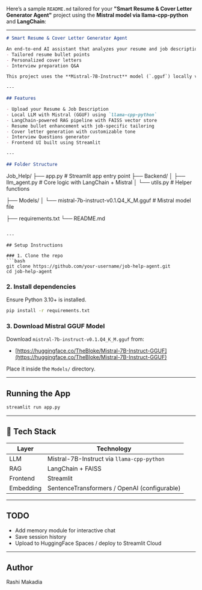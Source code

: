 Here’s a sample `README.md` tailored for your **"Smart Resume & Cover Letter Generator Agent"** project using the **Mistral model via llama-cpp-python** and **LangChain**:

---

```markdown
# Smart Resume & Cover Letter Generator Agent

An end-to-end AI assistant that analyzes your resume and job description to generate:
- Tailored resume bullet points
- Personalized cover letters
- Interview preparation Q&A

This project uses the **Mistral-7B-Instruct** model (`.gguf`) locally via `llama-cpp-python`, and leverages **LangChain**, **FAISS**, and **Streamlit**.

---

## Features

- Upload your Resume & Job Description
- Local LLM with Mistral (GGUF) using `llama-cpp-python`
- LangChain-powered RAG pipeline with FAISS vector store
- Resume bullet enhancement with job-specific tailoring
- Cover letter generation with customizable tone
- Interview Questions generator
- Frontend UI built using Streamlit

---

## Folder Structure

```

Job\_Help/
├── app.py                      # Streamlit app entry point
├── Backend/
│   ├── llm_agent.py           # Core logic with LangChain + Mistral
│   └── utils.py                # Helper functions  

├── Models/
│   └── mistral-7b-instruct-v0.1.Q4\_K\_M.gguf  # Mistral model file

├── requirements.txt
└── README.md

````

---

## Setup Instructions

### 1. Clone the repo
```bash
git clone https://github.com/your-username/job-help-agent.git
cd job-help-agent
````

### 2. Install dependencies

Ensure Python 3.10+ is installed.

```bash
pip install -r requirements.txt
```

### 3. Download Mistral GGUF Model

Download `mistral-7b-instruct-v0.1.Q4_K_M.gguf` from:

* [https://huggingface.co/TheBloke/Mistral-7B-Instruct-GGUF](https://huggingface.co/TheBloke/Mistral-7B-Instruct-GGUF)

Place it inside the `Models/` directory.

---

## Running the App

```bash
streamlit run app.py
```

---

## 🧪 Tech Stack

| Layer        | Technology                                   |
| ------------ | -------------------------------------------- |
|    LLM       | Mistral-7B-Instruct via `llama-cpp-python`   |
|    RAG       | LangChain + FAISS                            |
|    Frontend  | Streamlit                                    |
|   Embedding  | SentenceTransformers / OpenAI (configurable) |

---


## TODO

* Add memory module for interactive chat
* Save session history
* Upload to HuggingFace Spaces / deploy to Streamlit Cloud

---

## Author

Rashi Makadia


